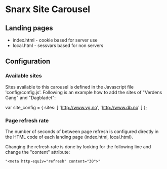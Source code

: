 # Snarx Site Carousel #

## Landing pages ##
 * index.html - cookie based for server use
 * local.html - sessvars based for non servers


## Configuration ##

### Available sites ###
Sites available to this carousel is defined in the Javascript file 'config/config.js'. Following
is an example how to add the sites of "Verdens Gang" and "Dagbladet":

var site_config = {
    sites: [
      'http://www.vg.no',
      'http://www.db.no'
    ]
};


### Page refresh rate ###

The number of seconds of between page refresh is configured directly in the HTML code
of each landing page (index.html, local.html).

Changing the refresh rate is done by looking for the following line and change the "content"
attribute:

    "<meta http-equiv="refresh" content="30">"


